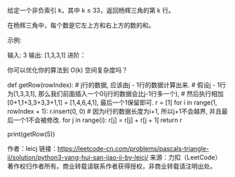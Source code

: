 给定一个非负索引 k，其中 k ≤ 33，返回杨辉三角的第 k 行。



在杨辉三角中，每个数是它左上方和右上方的数的和。

示例:

输入: 3
输出: [1,3,3,1]
进阶：

你可以优化你的算法到 O(k) 空间复杂度吗？



def getRow(rowIndex):
    # j行的数据, 应该由j - 1行的数据计算出来.
    # 假设j - 1行为[1,3,3,1], 那么我们前面插入一个0(j行的数据会比j-1行多一个),
    # 然后执行相加[0+1,1+3,3+3,3+1,1] = [1,4,6,4,1], 最后一个1保留即可.
    r = [1]
    for i in range(1, rowIndex + 1):
        r.insert(0, 0)
        # 因为i行的数据长度为i+1, 所以j+1不会越界, 并且最后一个1不会被修改.
        for j in range(i):
            r[j] = r[j] + r[j + 1]
    return r

print(getRow(5))

作者：leicj
链接：https://leetcode-cn.com/problems/pascals-triangle-ii/solution/python3-yang-hui-san-jiao-ii-by-leicj/
来源：力扣（LeetCode）
著作权归作者所有。商业转载请联系作者获得授权，非商业转载请注明出处。